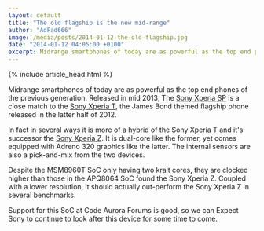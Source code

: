 ```yaml
---
layout: default
title: "The old flagship is the new mid-range"
author: "AdFad666"
image: /media/posts/2014-01-12-the-old-flagship.jpg
date: "2014-01-12 04:05:00 +0100"
excerpt: Midrange smartphones of today are as powerful as the top end phones of the previous generation. Released in mid 2013, The Sony Xperia SP is a close match to the Sony Xperia T, the James Bond themed flagship phone....
---
```


{% include article_head.html %}

Midrange smartphones of today are as powerful as the top end phones of the previous generation. Released in mid 2013, The <a href="/qualcomm-krait-200-family-2nd-gen/sony-xperia-sp/">Sony Xperia SP</a> is a close match to the <a href="/qualcomm-krait-200-family-1st-gen/sony-xperia-t/">Sony Xperia T</a>, the James Bond themed flagship phone released in the latter half of 2012.

In fact in several ways it is more of a hybrid of the Sony Xperia T and it's successor the <a href="/qualcomm-krait-200-family-2nd-gen/sony-xperia-z/">Sony Xperia Z</a>. It is dual-core like the former, yet comes equipped with Adreno 320 graphics like the latter. The internal sensors are also a pick-and-mix from the two devices.

Despite the MSM8960T SoC only having two krait cores, they are clocked higher than those in the APQ8064 SoC found the Sony Xperia Z. Coupled with a lower resolution, it should actually out-perform the Sony Xperia Z in several benchmarks.

Support for this SoC at Code Aurora Forums is good, so we can Expect Sony to continue to look after this device for some time to come.
